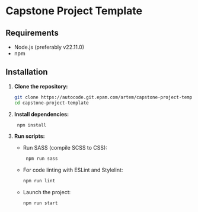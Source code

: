 # Capstone Project Template

## Requirements
- Node.js (preferably v22.11.0)
- npm

## Installation
1. **Clone the repository:**
   ```bash
   git clone https://autocode.git.epam.com/artem/capstone-project-template.git
   cd capstone-project-template
   ````
2. **Install dependencies:**
   ```bash
    npm install
   ```

3. **Run scripts:**
   
   * Run SASS (compile SCSS to CSS):
      ```bash
       npm run sass
      ```
   * For code linting with ESLint and Stylelint:
       ```bash
       npm run lint
       ``` 

   * Launch the project:
       ```bash
       npm run start
       ```
